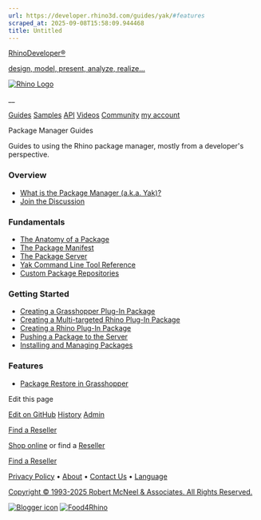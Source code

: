 ```yaml
---
url: https://developer.rhino3d.com/guides/yak/#features
scraped_at: 2025-09-08T15:58:09.944468
title: Untitled
---
```


[RhinoDeveloper®](/)

[design, model, present, analyze, realize...](/)

[![Rhino Logo](https://developer.rhino3d.com/images/rhinodevlogo.png)](/)

__

[Guides](https://developer.rhino3d.com/guides)
[Samples](https://developer.rhino3d.com/samples)
[API](https://developer.rhino3d.com/api)
[Videos](https://developer.rhino3d.com/videos)
[Community](https://discourse.mcneel.com/c/rhino-developer) [my account
](https://www.rhino3d.com/my-account/ "Manage your account, licenses, and
teams")

Package Manager Guides

Guides to using the Rhino package manager, mostly from a developer's
perspective.

### Overview

  * [What is the Package Manager (a.k.a. Yak)?](https://developer.rhino3d.com/guides/yak/what-is-yak/)
  * [Join the Discussion](https://discourse.mcneel.com/c/rhino-developer/yak/71)

### Fundamentals

  * [The Anatomy of a Package](https://developer.rhino3d.com/guides/yak/the-anatomy-of-a-package/ "This guide explains the structure of a Yak package.")
  * [The Package Manifest](https://developer.rhino3d.com/guides/yak/the-package-manifest/ "What is a 'package manifest' and what should it include?")
  * [The Package Server](https://developer.rhino3d.com/guides/yak/the-package-server/ "This guide introduces the Rhino Package Manager server - https://yak.rhino3d.com")
  * [Yak Command Line Tool Reference](https://developer.rhino3d.com/guides/yak/yak-cli-reference/ "A reference for the Yak command line tool.")
  * [Custom Package Repositories](https://developer.rhino3d.com/guides/yak/package-sources/ "This is a quick guide to configuring custom package repositories in Rhino.")

### Getting Started

  * [Creating a Grasshopper Plug-In Package](https://developer.rhino3d.com/guides/yak/creating-a-grasshopper-plugin-package/ "This is a step by step guide to creating a package for a Grasshopper plug-in \(.gha\).")
  * [Creating a Multi-targeted Rhino Plug-In Package](https://developer.rhino3d.com/guides/yak/creating-a-multi-targeted-rhino-plugin-package/ "This is a step by step guide to creating a package for a Rhino plug-in \(.rhp\).")
  * [Creating a Rhino Plug-In Package](https://developer.rhino3d.com/guides/yak/creating-a-rhino-plugin-package/ "This is a step by step guide to creating a package for a Rhino plug-in \(.rhp\).")
  * [Pushing a Package to the Server](https://developer.rhino3d.com/guides/yak/pushing-a-package-to-the-server/ "This is a step by step guide to pushing a package to the package server.")
  * [Installing and Managing Packages](https://developer.rhino3d.com/guides/yak/installing-and-managing-packages/ "This is a step by step guide to installing and uninstalling a Yak package using the CLI.")

### Features

  * [Package Restore in Grasshopper](https://developer.rhino3d.com/guides/yak/package-restore-in-grasshopper/)

Edit this page

[ Edit on
GitHub](https://github.com/mcneel/developer.rhino3d.com/edit/master/content/en/guides/yak/_index.md)
[
History](https://github.com/mcneel/developer.rhino3d.com/commits/master/content/en/guides/yak/_index.md)
[ Admin](https://developer.rhino3d.com/admin)

[Find a Reseller](https://www.rhino3d.com/sales)

[Shop online](https://www.rhino3d.com/store) or find a
[Reseller](https://www.rhino3d.com/sales)

[Find a Reseller](https://www.rhino3d.com/sales)

[Privacy Policy](https://www.rhino3d.com/privacy) •
[About](https://www.rhino3d.com/mcneel/about) • [Contact
Us](https://www.rhino3d.com/mcneel/contact) • [
Language](https://www.rhino3d.com/language "Change to a different region or
language")

[Copyright © 1993-2025 Robert McNeel & Associates. All Rights
Reserved.](https://www.rhino3d.com/mcneel/about)

[](https://www.facebook.com/McNeelRhinoceros/)
[](https://twitter.com/bobmcneel) [](https://www.linkedin.com/groups/75313/)
[](https://www.youtube.com/user/RhinoGuide/videos) [](https://vimeo.com/rhino)
[![Blogger
icon](https://developer.rhino3d.com/images/blogger.svg)](http://blog.rhino3d.com/)
[![Food4Rhino](https://developer.rhino3d.com/images/f4r_icon_01.svg)](https://www.food4rhino.com)

